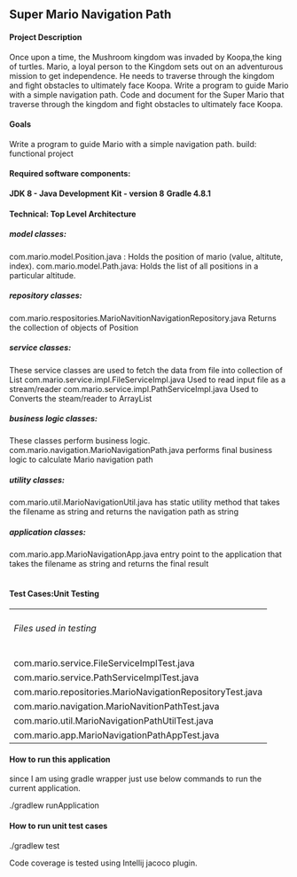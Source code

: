 <h2>Super Mario Navigation Path</h2>
<h4>Project Description</h4>

Once upon a time, the Mushroom kingdom was invaded by Koopa,the king of turtles. 
Mario, a loyal person to the Kingdom sets out on an adventurous mission to get 
independence. He needs to traverse through the kingdom and fight obstacles to 
ultimately face Koopa. Write a program to guide Mario with a simple navigation 
path. Code and document for the Super Mario that traverse through the kingdom 
and fight obstacles to ultimately face Koopa.

<h4>Goals</h4>

Write a program to guide Mario with a simple navigation path.
build: functional project


<h4>Required software components:</h4>

**JDK 8 - Java Development Kit - version 8**
**Gradle 4.8.1**

<h4>Technical: Top Level Architecture</h4>

<h5>model classes:</h5>
    com.mario.model.Position.java :
        Holds the position of mario (value, altitute, index).
    com.mario.model.Path.java:
        Holds the list of all positions in a particular altitude.
    
<h5>repository classes:</h5>
    com.mario.respositories.MarioNavitionNavigationRepository.java
        Returns the collection of objects of Position
       
<h5>service classes:</h5>
   These service classes are used to fetch the data from file into collection of List
   com.mario.service.impl.FileServiceImpl.java
        Used to read input file as a stream/reader
    com.mario.service.impl.PathServiceImpl.java
        Used to Converts the steam/reader to ArrayList

<h5>business logic classes:</h5>
       These classes perform business logic.
    com.mario.navigation.MarioNavigationPath.java
        performs final business logic to calculate Mario navigation path

<h5>utility classes:</h4>
    com.mario.util.MarioNavigationUtil.java
        has static utility method that takes the filename as string and returns
        the navigation path as string
        
<h5>application classes:</h4>
    com.mario.app.MarioNavigationApp.java
        entry point to the application that takes the filename as string and returns the
        final result
<br><br>



<h4>Test Cases:Unit Testing</h4>
<table>
<tr><td><h6>Files used in testing</h6></td></tr>
<tr><td>com.mario.service.FileServiceImplTest.java</td></tr>
<tr><td>com.mario.service.PathServiceImplTest.java</td></tr>
<tr><td>com.mario.repositories.MarioNavigationRepositoryTest.java</td></tr>
<tr><td>com.mario.navigation.MarioNavitionPathTest.java</td></tr>
<tr><td>com.mario.util.MarioNavigationPathUtilTest.java</td></tr>
<tr><td>com.mario.app.MarioNavigationPathAppTest.java</td></tr>
</table>


<h4> How to run this application</h4>
since I am using gradle wrapper just use below commands to run the current
application.

./gradlew runApplication

<h4> How to run unit test cases</h4>

./gradlew test

Code coverage is tested using Intellij jacoco plugin.

